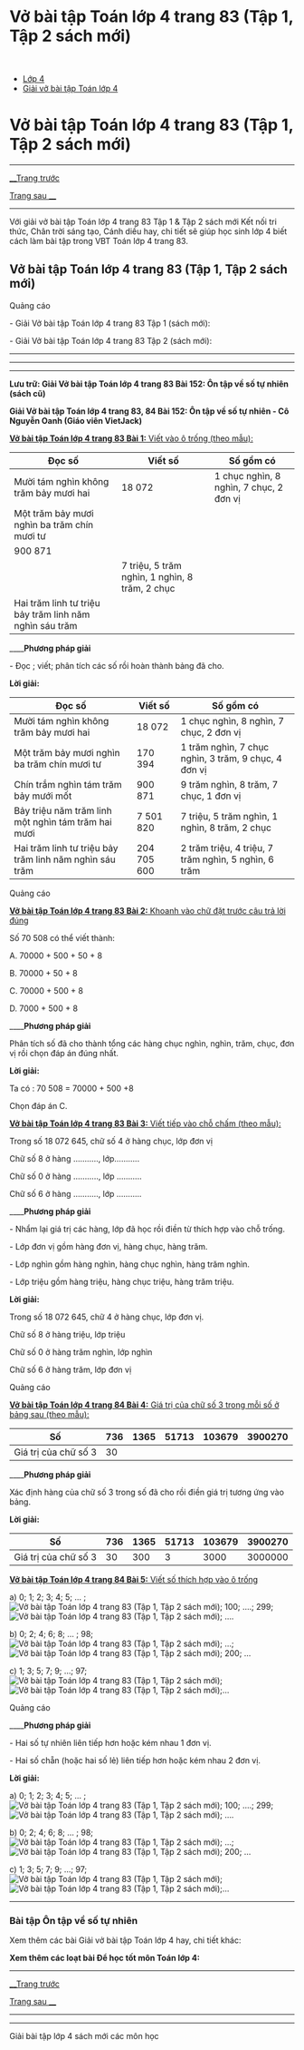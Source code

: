 # Vở bài tập Toán lớp 4 trang 83 (Tập 1, Tập 2 sách mới)

﻿

  * [Lớp 4](https://vietjack.com/series/lop-4.jsp)
  * [Giải vở bài tập Toán lớp 4](https://vietjack.com/giai-vo-bai-tap-toan-4/index.jsp)



# Vở bài tập Toán lớp 4 trang 83 (Tập 1, Tập 2 sách mới)

* * *

[__Trang trước](https://vietjack.com/giai-vo-bai-tap-toan-4/bai-151-thuc-hanh-tiep-theo.jsp)

[Trang sau __](https://vietjack.com/giai-vo-bai-tap-toan-4/bai-153-on-tap-ve-so-tu-nhien-tiep-theo.jsp)

* * *

Với giải vở bài tập Toán lớp 4 trang 83 Tập 1 & Tập 2 sách mới Kết nối tri thức, Chân trời sáng tạo, Cánh diều hay, chi tiết sẽ giúp học sinh lớp 4 biết cách làm bài tập trong VBT Toán lớp 4 trang 83.

## Vở bài tập Toán lớp 4 trang 83 (Tập 1, Tập 2 sách mới)

Quảng cáo

\- Giải Vở bài tập Toán lớp 4 trang 83 Tập 1 (sách mới):

\- Giải Vở bài tập Toán lớp 4 trang 83 Tập 2 (sách mới):

* * *

* * *

* * *

**Lưu trữ: Giải Vở bài tập Toán lớp 4 trang 83 Bài 152: Ôn tập về số tự nhiên (sách cũ)**

**Giải Vở bài tập Toán lớp 4 trang 83, 84 Bài 152: Ôn tập về số tự nhiên - Cô Nguyễn Oanh (Giáo viên VietJack)**

[**Vở bài tập Toán lớp 4 trang 83 Bài 1:** Viết vào ô trống (theo mẫu): ](https://vietjack.com/giai-vo-bai-tap-toan-4/bai-1-trang-83-vbt-toan-4-tap-2.jsp)

Đọc số| Viết số |  Số gồm có  
---|---|---  
Mười tám nghìn không trăm bảy mươi hai |  18 072|  1 chục nghìn, 8 nghìn, 7 chục, 2 đơn vị  
Một trăm bảy mươi nghìn ba trăm chín mươi tư |  |   
|  900 871|   
|  | 7 triệu, 5 trăm nghìn, 1 nghìn, 8 trăm, 2 chục   
Hai trăm linh tư triệu bảy trăm linh năm nghìn sáu trăm |  |   
____**Phương pháp giải**

\- Đọc ; viết; phân tích các số rồi hoàn thành bảng đã cho.

**Lời giải:**

Đọc số| Viết số |  Số gồm có  
---|---|---  
Mười tám nghìn không trăm bảy mươi hai |  18 072|  1 chục nghìn, 8 nghìn, 7 chục, 2 đơn vị  
Một trăm bảy mươi nghìn ba trăm chín mươi tư | 170 394 | 1 trăm nghìn, 7 chục nghìn, 3 trăm, 9 chục, 4 đơn vị   
Chín trắm nghìn tám trăm bảy mưới mốt |  900 871|  9 trăm nghìn, 8 trăm, 7 chục, 1 đơn vị  
Bảy triệu năm trăm linh một nghìn tám trăm hai mươi| 7 501 820 | 7 triệu, 5 trăm nghìn, 1 nghìn, 8 trăm, 2 chục   
Hai trăm linh tư triệu bảy trăm linh năm nghìn sáu trăm | 204 705 600| 2 trăm triệu, 4 triệu, 7 trăm nghìn, 5 nghìn, 6 trăm   
  
Quảng cáo

[**Vở bài tập Toán lớp 4 trang 83 Bài 2:** Khoanh vào chữ đặt trước câu trả lời đúng](https://vietjack.com/giai-vo-bai-tap-toan-4/bai-2-trang-83-vbt-toan-4-tap-2.jsp)

Số 70 508 có thể viết thành:

A. 70000 + 500 + 50 + 8

B. 70000 + 50 + 8

C. 70000 + 500 + 8

D. 7000 + 500 + 8

____**Phương pháp giải**

Phân tích số đã cho thành tổng các hàng chục nghìn, nghìn, trăm, chục, đơn vị rồi chọn đáp án đúng nhất.

**Lời giải:**

Ta có : 70 508 = 70000 + 500 +8

Chọn đáp án C.

[**Vở bài tập Toán lớp 4 trang 83 Bài 3:** Viết tiếp vào chỗ chấm (theo mẫu): ](https://vietjack.com/giai-vo-bai-tap-toan-4/bai-3-trang-83-vbt-toan-4-tap-2.jsp)

Trong số 18 072 645, chữ số 4 ở hàng chục, lớp đơn vị

Chữ số 8 ở hàng ……….., lớp………..

Chữ số 0 ở hàng ……….., lớp ………..

Chữ số 6 ở hàng ……….., lớp ………..

____**Phương pháp giải**

\- Nhẩm lại giá trị các hàng, lớp đã học rồi điền từ thích hợp vào chỗ trống.

\- Lớp đơn vị gồm hàng đơn vị, hàng chục, hàng trăm.

\- Lớp nghìn gồm hàng nghìn, hàng chục nghìn, hàng trăm nghìn.

\- Lớp triệu gồm hàng triệu, hàng chục triệu, hàng trăm triệu.

**Lời giải:**

Trong số 18 072 645, chữ 4 ở hàng chục, lớp đơn vị.

Chữ số 8 ở hàng triệu, lớp triệu

Chữ số 0 ở hàng trăm nghìn, lớp nghìn

Chữ số 6 ở hàng trăm, lớp đơn vị

Quảng cáo

[**Vở bài tập Toán lớp 4 trang 84 Bài 4:** Giá trị của chữ số 3 trong mỗi số ở bảng sau (theo mẫu):](https://vietjack.com/giai-vo-bai-tap-toan-4/bai-4-trang-84-vbt-toan-4-tap-2.jsp)

Số |  736 |  1365 | 51713|  103679 |  3900270   
---|---|---|---|---|---  
Giá trị của chữ số 3|  30 |  |  |  |   
____**Phương pháp giải**

Xác định hàng của chữ số 3 trong số đã cho rồi điền giá trị tương ứng vào bảng.

**Lời giải:**

Số |  736 |  1365 | 51713|  103679 |  3900270   
---|---|---|---|---|---  
Giá trị của chữ số 3|  30 | 300 |  3 |  3000 |  3000000   
  
[**Vở bài tập Toán lớp 4 trang 84 Bài 5:** Viết số thích hợp vào ô trống ](https://vietjack.com/giai-vo-bai-tap-toan-4/bai-5-trang-84-vbt-toan-4-tap-2.jsp)

a) 0; 1; 2; 3; 4; 5; … ;![Vở bài tập Toán lớp 4 trang 83 \(Tập 1, Tập 2 sách mới\)](https://vietjack.com/giai-vo-bai-tap-toan-4/images/bai-5-trang-84-vbt-toan-4-tap-2.PNG); 100; ….; 299;![Vở bài tập Toán lớp 4 trang 83 \(Tập 1, Tập 2 sách mới\)](https://vietjack.com/giai-vo-bai-tap-toan-4/images/bai-5-trang-84-vbt-toan-4-tap-2.PNG); ….

b) 0; 2; 4; 6; 8; … ; 98;![Vở bài tập Toán lớp 4 trang 83 \(Tập 1, Tập 2 sách mới\)](https://vietjack.com/giai-vo-bai-tap-toan-4/images/bai-5-trang-84-vbt-toan-4-tap-2.PNG); …; ![Vở bài tập Toán lớp 4 trang 83 \(Tập 1, Tập 2 sách mới\)](https://vietjack.com/giai-vo-bai-tap-toan-4/images/bai-5-trang-84-vbt-toan-4-tap-2.PNG); 200; …

c) 1; 3; 5; 7; 9; …; 97;![Vở bài tập Toán lớp 4 trang 83 \(Tập 1, Tập 2 sách mới\)](https://vietjack.com/giai-vo-bai-tap-toan-4/images/bai-5-trang-84-vbt-toan-4-tap-2.PNG);![Vở bài tập Toán lớp 4 trang 83 \(Tập 1, Tập 2 sách mới\)](https://vietjack.com/giai-vo-bai-tap-toan-4/images/bai-5-trang-84-vbt-toan-4-tap-2.PNG);…

Quảng cáo

____**Phương pháp giải**

\- Hai số tự nhiên liên tiếp hơn hoặc kém nhau 1 đơn vị.

\- Hai số chẵn (hoặc hai số lẻ) liên tiếp hơn hoặc kém nhau 2 đơn vị.

**Lời giải:**

a) 0; 1; 2; 3; 4; 5; … ;![Vở bài tập Toán lớp 4 trang 83 \(Tập 1, Tập 2 sách mới\)](https://vietjack.com/giai-vo-bai-tap-toan-4/images/bai-5-trang-84-vbt-toan-4-tap-2-1.PNG); 100; ….; 299;![Vở bài tập Toán lớp 4 trang 83 \(Tập 1, Tập 2 sách mới\)](https://vietjack.com/giai-vo-bai-tap-toan-4/images/bai-5-trang-84-vbt-toan-4-tap-2-2.PNG); ….

b) 0; 2; 4; 6; 8; … ; 98;![Vở bài tập Toán lớp 4 trang 83 \(Tập 1, Tập 2 sách mới\)](https://vietjack.com/giai-vo-bai-tap-toan-4/images/bai-5-trang-84-vbt-toan-4-tap-2-3.PNG); …; ![Vở bài tập Toán lớp 4 trang 83 \(Tập 1, Tập 2 sách mới\)](https://vietjack.com/giai-vo-bai-tap-toan-4/images/bai-5-trang-84-vbt-toan-4-tap-2-4.PNG); 200; …

c) 1; 3; 5; 7; 9; …; 97;![Vở bài tập Toán lớp 4 trang 83 \(Tập 1, Tập 2 sách mới\)](https://vietjack.com/giai-vo-bai-tap-toan-4/images/bai-5-trang-84-vbt-toan-4-tap-2-5.PNG);![Vở bài tập Toán lớp 4 trang 83 \(Tập 1, Tập 2 sách mới\)](https://vietjack.com/giai-vo-bai-tap-toan-4/images/bai-5-trang-84-vbt-toan-4-tap-2-6.PNG);…

* * *

### **Bài tập Ôn tập về số tự nhiên**

Xem thêm các bài Giải vở bài tập Toán lớp 4 hay, chi tiết khác:

**Xem thêm các loạt bài Để học tốt môn Toán lớp 4:**

* * *

[__Trang trước](https://vietjack.com/giai-vo-bai-tap-toan-4/bai-151-thuc-hanh-tiep-theo.jsp)

[Trang sau __](https://vietjack.com/giai-vo-bai-tap-toan-4/bai-153-on-tap-ve-so-tu-nhien-tiep-theo.jsp)

* * *

* * *

Giải bài tập lớp 4 sách mới các môn học
